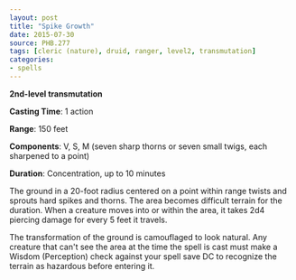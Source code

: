 ```yaml
---
layout: post
title: "Spike Growth"
date: 2015-07-30
source: PHB.277
tags: [cleric (nature), druid, ranger, level2, transmutation]
categories:
- spells
---
```


**2nd-level transmutation**

**Casting Time**: 1 action

**Range**: 150 feet

**Components**: V, S, M (seven sharp thorns or seven small twigs, each sharpened to a point)

**Duration**: Concentration, up to 10 minutes

The ground in a 20-foot radius centered on a point within range twists and sprouts hard spikes and thorns. The area becomes difficult terrain for the duration. When a creature moves into or within the area, it takes 2d4 piercing damage for every 5 feet it travels. 

The transformation of the ground is camouflaged to look natural. Any creature that can't see the area at the time the spell is cast must make a Wisdom (Perception) check against your spell save DC to recognize the terrain as hazardous before entering it.
